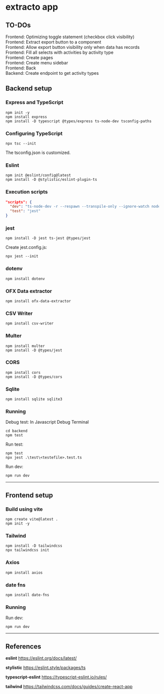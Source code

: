 # extracto app

## TO-DOs
Frontend: Optimizing toggle statement (checkbox click visibility)  
Frontend: Extract export button to a component  
Frontend: Allow export button visibility only when data has records  
Frontend: Fill all selects with activities by activity type  
Frontend: Create pages  
Frontend: Create menu sidebar  
Frontend: Back <StrictMode>  
Backend: Create endpoint to get activity types  

## Backend setup

### Express and TypeScript
```
npm init -y
npm install express
npm install -D typescript @types/express ts-node-dev tsconfig-paths
```

### Configuring TypeScript
```
npx tsc --init
```

The tsconfig.json is customized.

### Eslint
```
npm init @eslint/config@latest
npm install -D @stylistic/eslint-plugin-ts
```

### Execution scripts
```json
"scripts": {
  "dev": "ts-node-dev -r --respawn --transpile-only --ignore-watch node_modules src/server.ts",
  "test": "jest"
}
```

### jest
```
npm install -D jest ts-jest @types/jest
```

Create jest.config.js:
```
npx jest --init
```

### dotenv
```
npm install dotenv
```

### OFX Data extractor
```
npm install ofx-data-extractor
```

### CSV Writer
```
npm install csv-writer
```

### Multer
```
npm install multer
npm install -D @types/jest
```

### CORS
```
npm install cors
npm install -D @types/cors
```

### Sqlite
```
npm install sqlite sqlite3
```

### Running
Debug test:
In Javascript Debug Terminal
```
cd backend
npm test
```

Run test:
```
npm test
npx jest .\test\<testefile>.test.ts
```

Run dev:
```
npm run dev
```

---

## Frontend setup

### Build using vite
```
npm create vite@latest .
npm init -y
``` 

### Tailwind
```
npm install -D tailwindcss
npx tailwindcss init
```

### Axios
```
npm install axios
```

### date fns
```
npm install date-fns
```

### Running
Run dev:
```
npm run dev
```

---

## References

**eslint**
https://eslint.org/docs/latest/

**stylistic**
https://eslint.style/packages/ts

**typescript-eslint**
https://typescript-eslint.io/rules/

**tailwind**
https://tailwindcss.com/docs/guides/create-react-app